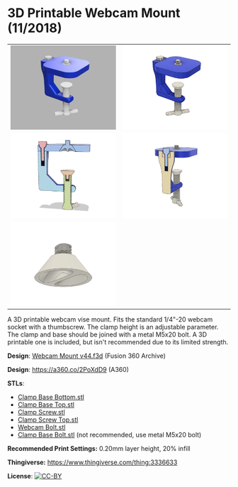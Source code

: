 # 3D Printable Webcam Mount (11/2018)

<table>
<tr>
<td><a href="images/rendering1.png"><img src="images/rendering1.thumb.png" alt="Rendering 1"/></a></td>
<td><a href="images/rendering2.png"><img src="images/rendering2.thumb.png" alt="Rendering 2"/></a></td>
</tr>
<tr>
<td><a href="images/cross-section2.png"><img src="images/cross-section2.thumb.png" alt="Cross Section 2"/></a></td>
<td><a href="images/cross-section1.png"><img src="images/cross-section1.thumb.png" alt="Cross Section 1"/></a></td>
</tr>
<tr>
<td><a href="images/webcam-thumbscrew.png"><img src="images/webcam-thumbscrew.thumb.png" alt="Webcam Thumbscrew"/></a></td>
</tr>
</table>

A 3D printable webcam vise mount. Fits the standard 1/4"-20 webcam socket with a thumbscrew. The clamp height is an adjustable parameter. The clamp and base should be joined with a metal M5x20 bolt. A 3D printable one is included, but isn't recommended due to its limited strength.

**Design**: [Webcam Mount v44.f3d](Webcam%20Mount%20v44.f3d) (Fusion 360 Archive)

**Design**: https://a360.co/2PoXdD9 (A360)

**STLs**:

  * [Clamp Base Bottom.stl](stls/Clamp%20Base%20Bottom.stl)
  * [Clamp Base Top.stl](stls/Clamp%20Base%20Top.stl)
  * [Clamp Screw.stl](stls/Clamp%20Screw.stl)
  * [Clamp Screw Top.stl](stls/Clamp%20Screw%20Top.stl)
  * [Webcam Bolt.stl](stls/Webcam%20Bolt.stl)
  * [Clamp Base Bolt.stl](stls/Clamp%20Base%20Bolt.stl) (not recommended, use metal M5x20 bolt)

**Recommended Print Settings:** 0.20mm layer height, 20% infill

**Thingiverse:** https://www.thingiverse.com/thing:3336633

**License**: [![CC-BY](https://i.creativecommons.org/l/by/4.0/80x15.png)](http://creativecommons.org/licenses/by/4.0/)
